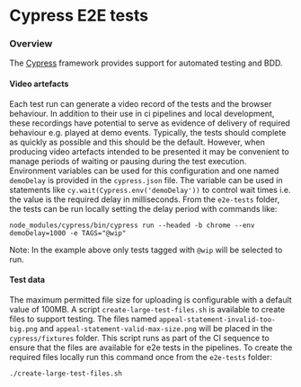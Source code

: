 # Cypress E2E tests

### Overview

The [Cypress](https://docs.cypress.io/guides/overview/why-cypress.html#In-a-nutshell) framework provides support 
for automated testing and BDD. 

#### Video artefacts

Each test run can generate a video record of the tests and the browser behaviour. In addition to their use in 
ci pipelines and local development, these recordings have potential to serve as evidence of delivery of required 
behaviour e.g. played at demo events. Typically, the tests should complete as quickly as possible and this should be 
the default. However, when producing video artefacts intended to be presented it may be convenient to manage periods 
of waiting or pausing during the test execution. Environment variables can be used for this configuration and one 
named `demoDelay` is provided in the `cypress.json` file. The variable can be used in statements 
like `cy.wait(Cypress.env('demoDelay'))` to control wait times i.e. the value is the required delay in milliseconds.
From the `e2e-tests` folder, the tests can be run locally setting the delay period with commands like:
```
node_modules/cypress/bin/cypress run --headed -b chrome --env demoDelay=1000 -e TAGS="@wip"
```

Note: In the example above only tests tagged with `@wip` will be selected to run.

#### Test data

The maximum permitted file size for uploading is configurable with a default value of 100MB. 
A script `create-large-test-files.sh` is available to create files to support testing. 
The files named `appeal-statement-invalid-too-big.png` and `appeal-statement-valid-max-size.png` will be placed in 
the `cypress/fixtures` folder. This script runs as part of the CI sequence to ensure that the files are available 
for e2e tests in the pipelines. To create the required files locally run this command once from the `e2e-tests` folder:
````
./create-large-test-files.sh
````
